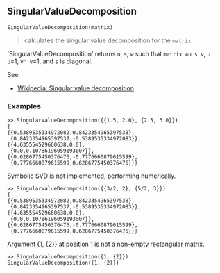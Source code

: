 ## SingularValueDecomposition
```
SingularValueDecomposition(matrix)
```
> calculates the singular value decomposition for the `matrix`.

'SingularValueDecomposition' returns `u`, `s`, `w` such that `matrix =u s v`,
`u' u`=1, `v' v`=1, and `s` is diagonal.

See:
* [Wikipedia: Singular value decomposition](https://en.wikipedia.org/wiki/Singular_value_decomposition)

### Examples
```
>> SingularValueDecomposition({{1.5, 2.0}, {2.5, 3.0}}) 
{
{{0.5389535334972082,0.8423354965397538},
 {0.8423354965397537,-0.5389535334972083}},
{{4.635554529660638,0.0},
 {0.0,0.10786196059193007}},
{{0.6286775450376476,-0.7776660879615599},
 {0.7776660879615599,0.6286775450376476}}}
```

Symbolic SVD is not implemented, performing numerically.
```
>> SingularValueDecomposition({{3/2, 2}, {5/2, 3}}) 
{
{{0.5389535334972082,0.8423354965397538},
 {0.8423354965397537,-0.5389535334972083}},
{{4.635554529660638,0.0},
 {0.0,0.10786196059193007}},
{{0.6286775450376476,-0.7776660879615599},
 {0.7776660879615599,0.6286775450376476}}}
```

Argument {1, {2}} at position 1 is not a non-empty rectangular matrix.
```
>> SingularValueDecomposition({1, {2}})
SingularValueDecomposition({1, {2}})
```